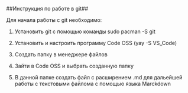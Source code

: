 ##Инструкция по работе в git##

Для начала работы с git необходимо:

1. Установить git с помощью команды sudo pacman -S git

2. Установить и настроить программу Code OSS (yay -S VS_Code)

3. Создать папку в менеджере файлов

4. Зайти в Code OSS и выбрать созданную папку

5. В данной папке создать файл с расширением .md для дальейшей работы с текстовыми файлома с помощью языка Marckdown




